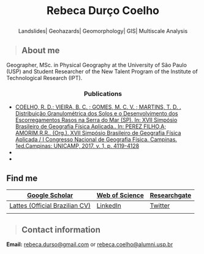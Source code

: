 
   #  <p align="center">Rebeca Durço Coelho </p>  
   


<p align="center"> Landslides| Geohazards| Geomorphology| GIS| Multiscale Analysis </p> 


> ## About me
Geographer, MSc. in Physical Geography at the University of São Paulo (USP) and Student Researcher of the New Talent Program of the Institute of Technological Research (IPT). 



### <p align="center">Publications </p> 


- [COELHO, R. D.; VIEIRA, B. C. ; GOMES, M. C. V. ; MARTINS, T. D. . Distribuição Granulométrica dos Solos e o Desenvolvimento dos Escorregamentos Rasos na Serra do Mar (SP). In: XVII Simpósio Brasileiro de Geografia Física Aplicada.. In: PEREZ FILHO,A; AMORIM,R.R.. (Org.). XVII Simpósio Brasileiro de Geografia Física Aplicada / I Congresso Nacional de Geografia Física. Campinas. 1ed.Campinas: UNICAMP, 2017, v. 1, p. 4119-4128](https://ocs.ige.unicamp.br/ojs/sbgfa/article/view/2565)
-
-

## Find me

| [Google Scholar](https://scholar.google.com.br/citations?hl=pt-BR&user=H17um_wAAAAJ)  	|  [Web of Science](https://publons.com/researcher/4032217/rebeca-durco-coelho/) 	|  [Researchgate](https://www.researchgate.net/profile/Rebeca_Coelho2)  	|   	   	
|---	|---	|---	|
| [Lattes (Official Brazilian CV)](http://buscatextual.cnpq.br/buscatextual/visualizacv.do?metodo=apresentar&id=K4324962P9)   	|   [LinkedIn](https://www.linkedin.com/in/rebeca-dur%C3%A7o-coelho-35b699159)  	| [Twitter](https://www.twitter.com/RebecaDurso)   	| 
|   	|   	|   	|




> ## Contact information

**Email:** [rebeca.durso@gmail.com](mailto:rebeca.durso@gmail.com)   or  [rebeca.coelho@alumni.usp.br](mailto:rebeca.coelho@usp.br)




